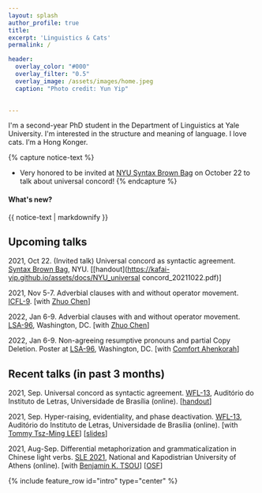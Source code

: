 ```yaml
---
layout: splash
author_profile: true
title:
excerpt: 'Linguistics & Cats'
permalink: /

header:
  overlay_color: "#000"
  overlay_filter: "0.5"
  overlay_image: /assets/images/home.jpeg
  caption: "Photo credit: Yun Yip"

  
---
```


I'm a second-year PhD student in the Department of Linguistics at Yale University. I'm interested in the structure and meaning of language. I love cats. I’m a Hong Konger.


{% capture notice-text %}
* Very honored to be invited at [NYU Syntax Brown Bag](https://sites.google.com/a/nyu.edu/nyusyntaxbrownbag/schedule?authuser=0) on October 22 to talk about universal concord!
{% endcapture %}

<div class="notice--info">
  <h4 class="no_toc">What's new?</h4>
  {{ notice-text | markdownify }}
</div>


## Upcoming talks

2021, Oct 22. (Invited talk) Universal concord as syntactic agreement. [Syntax Brown Bag](https://sites.google.com/a/nyu.edu/nyusyntaxbrownbag/schedule?authuser=0), NYU. [[handout](https://kafai-yip.github.io/assets/docs/NYU_universal concord_20211022.pdf)]

2021, Nov 5-7. Adverbial clauses with and without operator movement. [ICFL-9](https://easychair.org/cfp/ICFL-9). [with [Zhuo Chen](https://www.zhuochenlinguist.com/)] 

2022, Jan 6-9. Adverbial clauses with and without operator movement. [LSA-96](https://www.linguisticsociety.org/event/lsa-2022-annual-meeting), Washington, DC. [with [Zhuo Chen](https://www.zhuochenlinguist.com/)] 

2022, Jan 6-9. Non-agreeing resumptive pronouns and partial Copy Deletion. Poster at [LSA-96](https://www.linguisticsociety.org/event/lsa-2022-annual-meeting), Washington, DC. [with [Comfort Ahenkorah](https://ling.yale.edu/people/comfort-ahenkorah)]

## Recent talks (in past 3 months)

2021, Sep. Universal concord as syntactic agreement. [WFL-13](https://13wflunb.wixsite.com/wfl-2020), Auditório do Instituto de Letras, Universidade de Brasília (online). [[handout](https://kafai-yip.github.io/assets/docs/WFL-13_%E2%88%80-concord_handout_20210916.pdf)]

2021, Sep. Hyper-raising, evidentiality, and phase deactivation. [WFL-13](https://13wflunb.wixsite.com/wfl-2020), Auditório do Instituto de Letras, Universidade de Brasília (online). [with [Tommy Tsz-Ming LEE](https://tszminglee.github.io/)] [[slides](https://kafai-yip.github.io/assets/docs/HR%20and%20evidentiality%20-%20handout.pdf)]

2021, Aug-Sep. Differential metaphorization and grammaticalization in Chinese light verbs. [SLE 2021](http://sle2021.eu/), National and Kapodistrian University of Athens (online). [with [Benjamin K. TSOU](https://lt.cityu.edu.hk/People/Peop_peopleProfile.asp?peop_rkcl=1&peop_StfID=134)] [[OSF](https://osf.io/9t4gn/)]



{% include feature_row id="intro" type="center" %}
